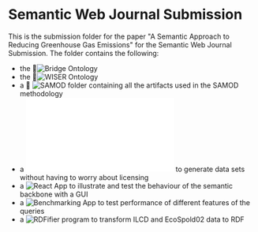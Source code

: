 # Semantic Web Journal Submission
This is the submission folder for the paper "A Semantic Approach to Reducing Greenhouse Gas Emissions" for the Semantic Web Journal Submission.
The folder contains the following:
- the :open_file_folder:![Bridge Ontology](Ontologies/BridgeOntology)
- the :open_file_folder:![WISER Ontology](Ontologies/WISEROntology)
- a :open_file_folder: ![SAMOD folder](SAMOD) containing all the artifacts used in the SAMOD methodology 
- a ![Sample Data Generator programm](SampleDataGenerator/dataGenerator.py) to generate data sets without having to worry about licensing
- a ![React App](GUI) to illustrate and test the behaviour of the semantic backbone with a GUI
- a ![Benchmarking App](Benchmarking) to test performance of different features of the queries
- a ![RDFifier program](RDFifier) to transform ILCD and EcoSpold02 data to RDF

